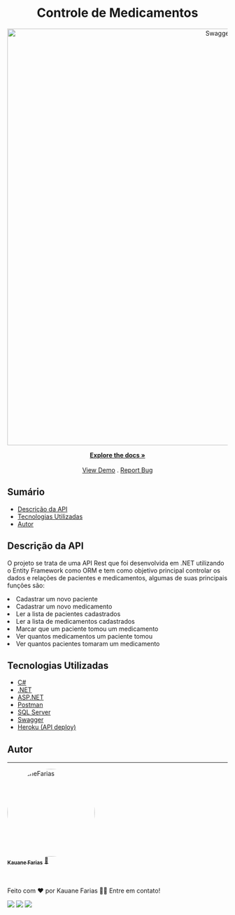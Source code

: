 <h1 align="center">Controle de Medicamentos</h1>
<div align="center"><a href="https://controle-medicamentos.herokuapp.com/"><img src="https://i.imgur.com/9iCgL2y.png" width="950px;" alt="Swagger"/></div>
<p align="center">
<a href="https://github.com/kaufariax/Controle-Medicamentos/"><strong>Explore the docs »</strong></a>
<br/>
<br/>
<a href="https://controle-medicamentos.herokuapp.com/" target="_blank">View Demo</a>
.
<a href="https://github.com/kaufariax/Controle-Medicamentos/issues">Report Bug</a>
</p>

## Sumário

* [Descrição da API](#descrição-da-api)
* [Tecnologias Utilizadas](#tecnologias-utilizadas)
* [Autor](#autor)

## Descrição da API

<p>O projeto se trata de uma API Rest que foi desenvolvida em .NET utilizando o Entity Framework como ORM e tem como objetivo principal controlar os dados e relações de pacientes e medicamentos, algumas de suas principais funções são:</p>
<li>Cadastrar um novo paciente</li>
<li>Cadastrar um novo medicamento</li>
<li>Ler a lista de pacientes cadastrados</li>
<li>Ler a lista de medicamentos cadastrados</li>
<li>Marcar que um paciente tomou um medicamento</li>
<li>Ver quantos medicamentos um paciente tomou</li>
<li>Ver quantos pacientes tomaram um medicamento</li>

## Tecnologias Utilizadas

* [C#](https://docs.microsoft.com/pt-br/dotnet/csharp/)
* [.NET](https://docs.microsoft.com/en-us/dotnet/)
* [ASP.NET](https://docs.microsoft.com/en-us/aspnet/core/?view=aspnetcore-6.0)
* [Postman](https://www.postman.com/)
* [SQL Server](https://docs.microsoft.com/pt-br/sql/sql-server/?view=sql-server-ver16)
* [Swagger](https://swagger.io/docs/)
* [Heroku (API deploy)](https://devcenter.heroku.com/categories/reference)

## Autor
---
<a href="https://www.linkedin.com/in/kauane-farias/">
 <img style="border-radius: 50%;" src="https://i.imgur.com/pcIxNWh.jpg" width="200px;" alt="KauaneFarias"/>
 <br />
 <sub><b>Kauane Farias</b></sub></a> <a href="https://www.linkedin.com/in/kauane-farias/" title="Kauane Farias">🚀</a>
 </br>
 </br>
 </br>
 
<p>Feito com ❤️ por Kauane Farias 👋🏽 Entre em contato!</p>

<a href="https://instagram.com/kaufariax" target="_blank"><img src="https://img.shields.io/badge/-Instagram-%23E4405F?style=for-the-badge&logo=instagram&logoColor=white" target="_blank"></a>
<a href="https://api.whatsapp.com/send?phone=5511980844655&text=Ol%C3%A1!%20" target="_blank" alt="WhatsApp">
<img src="https://img.shields.io/badge/WhatsApp-25D366?style=for-the-badge&logo=whatsapp&logoColor=white" target="_blank"/></a>
<a href="https://www.linkedin.com/in/kauane-farias/" target="_blank"><img src="https://img.shields.io/badge/-LinkedIn-%230077B5?style=for-the-badge&logo=linkedin&logoColor=white" target="_blank"></a>
